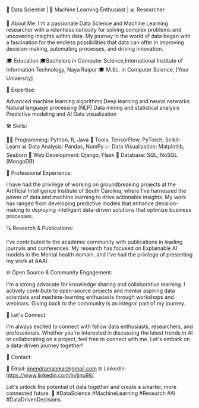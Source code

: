 
🔬 Data Scientist | 🤖 Machine Learning Enthusiast | 📊 Researcher

🌟 About Me:
I'm a passionate Data Science and Machine Learning researcher with a relentless curiosity for solving complex problems and uncovering insights within data. My journey in the world of data began with a fascination for the endless possibilities that data can offer in improving decision-making, automating processes, and driving innovation.

🎓 Education
🎓Bachelors in Computer Science,International Institute of Information Technology, Naya Raipur
🎓 M.Sc. in Computer Science, [Your University]

🧠 Expertise:

Advanced machine learning algorithms
Deep learning and neural networks
Natural language processing (NLP)
Data mining and statistical analysis
Predictive modeling and AI
Data visualization

🛠 Skills:

👩‍💻 Programming: Python, R, Java
🔢 Tools: TensorFlow, PyTorch, Scikit-Learn
📊 Data Analysis: Pandas, NumPy
📈 Data Visualization: Matplotlib, Seaborn
🐍 Web Development: Django, Flask
📜 Database: SQL, NoSQL (MongoDB)

🏢 Professional Experience:

I have had the privilege of working on groundbreaking projects at the Artificial Intelligence Institute of South Carolina, where I've harnessed the power of data and machine learning to drive actionable insights. My work has ranged from developing predictive models that enhance decision-making to deploying intelligent data-driven solutions that optimize business processes.

🔍 Research & Publications:

I've contributed to the academic community with publications in leading journals and conferences. My research has focused on Explainable AI models in the Mental health domain, and I've had the privilege of presenting my work at AAAI.

🌐 Open Source & Community Engagement:

I'm a strong advocate for knowledge sharing and collaborative learning. I actively contribute to open-source projects and mentor aspiring data scientists and machine-learning enthusiasts through workshops and webinars. Giving back to the community is an integral part of my journey.

💬 Let's Connect:

I'm always excited to connect with fellow data enthusiasts, researchers, and professionals. Whether you're interested in discussing the latest trends in AI or collaborating on a project, feel free to connect with me. Let's embark on a data-driven journey together!

📧 Contact:

📧 Email: jinendramalekar@gmail.com
🌐 LinkedIn:  https://www.linkedin.com/in/jinu98/

Let's unlock the potential of data together and create a smarter, more connected future. 🚀 #DataScience #MachineLearning #Research #AI #DataDrivenDecisions

